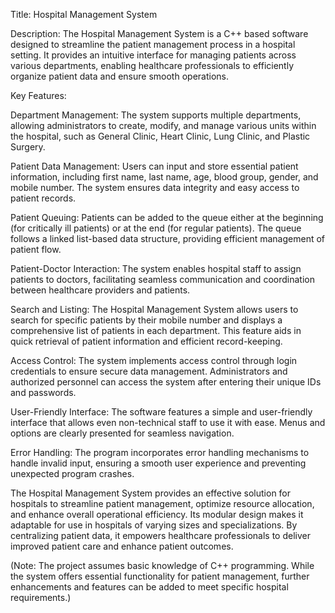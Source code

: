 Title: Hospital Management System

Description:
The Hospital Management System is a C++ based software designed to streamline the patient management process in a hospital setting. It provides an intuitive interface for managing patients across various departments, enabling healthcare professionals to efficiently organize patient data and ensure smooth operations.

Key Features:

Department Management: The system supports multiple departments, allowing administrators to create, modify, and manage various units within the hospital, such as General Clinic, Heart Clinic, Lung Clinic, and Plastic Surgery.

Patient Data Management: Users can input and store essential patient information, including first name, last name, age, blood group, gender, and mobile number. The system ensures data integrity and easy access to patient records.

Patient Queuing: Patients can be added to the queue either at the beginning (for critically ill patients) or at the end (for regular patients). The queue follows a linked list-based data structure, providing efficient management of patient flow.

Patient-Doctor Interaction: The system enables hospital staff to assign patients to doctors, facilitating seamless communication and coordination between healthcare providers and patients.

Search and Listing: The Hospital Management System allows users to search for specific patients by their mobile number and displays a comprehensive list of patients in each department. This feature aids in quick retrieval of patient information and efficient record-keeping.

Access Control: The system implements access control through login credentials to ensure secure data management. Administrators and authorized personnel can access the system after entering their unique IDs and passwords.

User-Friendly Interface: The software features a simple and user-friendly interface that allows even non-technical staff to use it with ease. Menus and options are clearly presented for seamless navigation.

Error Handling: The program incorporates error handling mechanisms to handle invalid input, ensuring a smooth user experience and preventing unexpected program crashes.

The Hospital Management System provides an effective solution for hospitals to streamline patient management, optimize resource allocation, and enhance overall operational efficiency. Its modular design makes it adaptable for use in hospitals of varying sizes and specializations. By centralizing patient data, it empowers healthcare professionals to deliver improved patient care and enhance patient outcomes.

(Note: The project assumes basic knowledge of C++ programming. While the system offers essential functionality for patient management, further enhancements and features can be added to meet specific hospital requirements.)
